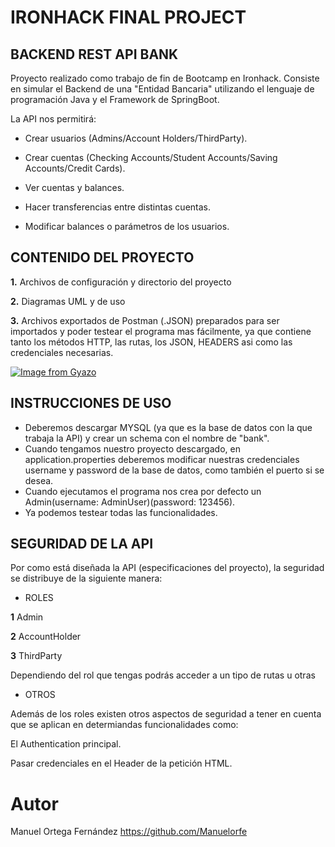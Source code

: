 # IRONHACK FINAL PROJECT

## BACKEND REST API BANK

Proyecto realizado como trabajo de fin de Bootcamp en Ironhack. Consiste en simular el Backend de una "Entidad Bancaria" utilizando el lenguaje de programación Java y el Framework de SpringBoot.

La API nos permitirá:

- Crear usuarios (Admins/Account Holders/ThirdParty).

- Crear cuentas (Checking Accounts/Student Accounts/Saving Accounts/Credit Cards).

- Ver cuentas y balances.

- Hacer transferencias entre distintas cuentas.

- Modificar balances o parámetros de los usuarios.


##  CONTENIDO DEL PROYECTO

**1.** Archivos de configuración y directorio del proyecto

**2.** Diagramas UML y de uso

**3.** Archivos exportados de Postman (.JSON) preparados para ser importados y poder testear el programa mas fácilmente, ya que contiene tanto los métodos HTTP, las rutas, los JSON, HEADERS asi como las credenciales necesarias.

[![Image from Gyazo](https://i.gyazo.com/ccf925ad263ae3c680e5384680f360a9.png)](https://gyazo.com/ccf925ad263ae3c680e5384680f360a9)

## INSTRUCCIONES DE USO

- Deberemos descargar MYSQL (ya que es la base de datos con la que trabaja la API) y crear un schema con el nombre de "bank".
- Cuando tengamos nuestro proyecto descargado, en application.properties deberemos modificar nuestras credenciales username y password de la base de datos, como también el puerto si se desea.
- Cuando ejecutamos el programa nos crea por defecto un Admin(username: AdminUser)(password: 123456).
- Ya podemos testear todas las funcionalidades.

## SEGURIDAD DE LA API

Por como está diseñada la API (especificaciones del proyecto), la seguridad se distribuye de la siguiente manera:

- ROLES

**1** Admin

**2** AccountHolder

**3** ThirdParty

Dependiendo del rol que tengas podrás acceder a un tipo de rutas u otras

- OTROS

Además de los roles existen otros aspectos de seguridad a tener en cuenta que se aplican en determiandas funcionalidades como:

El Authentication principal.

Pasar credenciales en el Header de la petición HTML.


# Autor

Manuel Ortega Fernández
https://github.com/Manuelorfe


